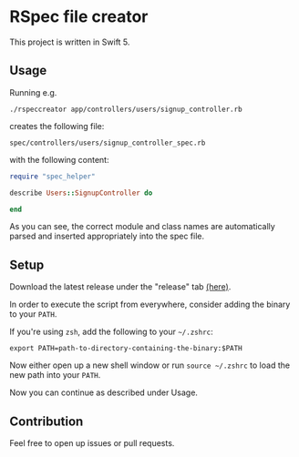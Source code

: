 # RSpec file creator

This project is written in Swift 5.

## Usage

Running e.g. 

`./rspeccreator app/controllers/users/signup_controller.rb`

creates the following file:

`spec/controllers/users/signup_controller_spec.rb`

with the following content:

```ruby
require "spec_helper"

describe Users::SignupController do

end
```

As you can see, the correct module and class names are automatically parsed and inserted appropriately into the spec file.

## Setup

Download the latest release under the "release" tab [(here)](https://github.com/andersennl/rspec-file-creator-swift/releases).

In order to execute the script from everywhere, consider adding the binary to your `PATH`.

If you're using `zsh`, add the following to your `~/.zshrc`:
```
export PATH=path-to-directory-containing-the-binary:$PATH
```

Now either open up a new shell window or run `source ~/.zshrc` to load the new path into your `PATH`.

Now you can continue as described under Usage.

## Contribution
Feel free to open up issues or pull requests.
